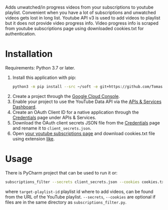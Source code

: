 Adds unwatched/in progress videos from your subscriptions to youtube playlist.
Convenient when you have a lot of subscriptions and unwatched videos gets lost in long list.
Youtube API v3 is used to add videos to playlist but it does not provide video progress info.
Video progress info is scraped from youtube subscriptions page using downloaded cookies.txt for authentication.

# Installation

Requirements: Python 3.7 or later.

1. Install this application with pip:
    ```bash
    python3 -m pip install --src ~/soft -e git+https://github.com/TomasPP/youtube_subscriptions_filter#egg=subscriptions_filter
    ```
2. Create a project through the [Google Cloud Console](https://console.cloud.google.com/).
3. Enable your project to use the YouTube Data API via the [APIs &
   Services Dashboard](https://console.cloud.google.com/apis/dashboard).
4. Create an OAuth Client ID for a native application through the
   [Credentials](https://console.cloud.google.com/apis/credentials) page under APIs &
   Services.
5. Download the OAuth client secrets JSON file from the
   [Credentials](https://console.cloud.google.com/apis/credentials) page and
   rename it to `client_secrets.json`. 
5. Open [your youtube subscriptions page](https://www.youtube.com/feed/subscriptions) 
   and download cookies.txt file using extension 
   [like](https://chrome.google.com/webstore/detail/cookiestxt/njabckikapfpffapmjgojcnbfjonfjfg?hl=en).  

# Usage

There is PyCharm project that can be used to run it or: 

```bash
subscriptions_filter --secrets client_secrets.json --cookies cookies.txt target-playlist-id
```

where `target-playlist-id` playlist id where to add videos, can be found from the URL of the YouTube playlist.
`--secrets`, `--cookies` are optional if files are in the same directory as `subscriptions_filter.py`.

  
